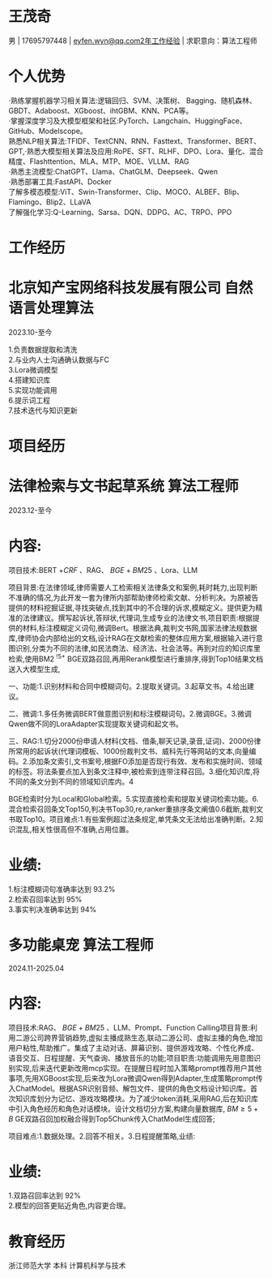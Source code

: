 # 王茂奇  

男 |  17695797448 |  eyfen.wyn@qq.com2年工作经验 | 求职意向：算法工程师  

# 个人优势  

·熟练掌握机器学习相关算法:逻辑回归、SVM、决策树、 Bagging、随机森林、GBDT、Adaboost、XGboost、ihtGBM、KNN、PCA等。  
·掌握深度学习及大模型框架和社区:PyTorch、Langchain、HuggingFace、GitHub、Modelscope。  
熟悉NLP相关算法:TFIDF、TextCNN、RNN、Fasttext、Transformer、BERT、GPT,·熟悉大模型相关算法及应用:RoPE、SFT、RLHF、DPO、Lora、量化、混合精度、Flashttention、MLA、MTP、MOE、VLLM、RAG  
·熟悉主流模型:ChatGPT、Llama、ChatGLM、Deepseek、Qwen  
·熟悉部署工具:FastAPI、Docker  
了解多模态模型:ViT、Swin-Transformer、Clip、MOCO、ALBEF、Blip、Flamingo、Blip2、LLaVA  
了解强化学习:Q-Learning、Sarsa、DQN、DDPG、AC、TRPO、PPO  

# 工作经历  

# 北京知产宝网络科技发展有限公司 自然语言处理算法  

2023.10-至今  

1.负责数据提取和清洗  
2.与业内人士沟通确认数据与FC  
3.Lora微调模型  
4.搭建知识库  
5.实现功能调用  
6.提示词工程  
7.技术迭代与知识更新  

# 项目经历  

# 法律检索与文书起草系统 算法工程师  

2023.12-至今  

# 内容:  

项目技术:BERT $+ C R F$ 、RAG、 $B G E + B M 2 5$ 、Lora、LLM  

项目背景:在法律领域,律师需要人工检索相关法律条文和案例,耗时耗力,出现判断不准确的情况,为此开发一套为律所内部帮助律师检索文献、分析判决。为原被告提供的材料挖掘证据,寻找突破点,找到其中的不合理的诉求,模糊定义。提供更为精准的法律建议。撰写起诉状,答辩状,代理词,生成专业的法律文书,项目职责:根据提供的材料,标注模糊定义词句,微调Bert。根据法典,裁判文书网,国家法律法规数据库,律师协会内部给出的文档,设计RAG在文献检索的整体应用方案,根据输入进行意图识别,分类为不同的法律,如民法商法、经济法、社会法等。再到对应的知识库里检索,使用BM2 $^ { ! 5 + }$ BGE双路召回,再用Rerank模型进行重排序,得到Top10结果文档送入大模型生成,  

一、功能:1.识别材料和合同中模糊词句。2.提取关键词。3.起草文书。4.给出建议。  

二、微调:1.多任务微调BERT做意图识别和标注模糊词句。2.微调BGE。3.微调Qwen做不同的LoraAdapter实现提取关键词和起文书。  

三、RAG:1.切分2000份申请人材料(文档、借条,聊天记录,录音,证词)、2000份律所常用的起诉状(代理词模板、1000份裁判文书、威科先行等网站的文本,向量编码。2.添加条文索引,文书案号,根据FO添加是否现行有效、发布和实施时间、领域的标签。将法条要点加入到条文注释中,被检索到连带注释召回。3.细化知识库,将不同的条文分到不同的领域知识库内。4  

BGE检索时分为Local和Global检索。5.实现直接检索和提取关键词检索功能。6.混合检索召回条文Top150,判决书Top30,re,ranker重排序条文阐值0.6截断,裁判文书取Top10。项目难点:1.有些案例超过法条规定,单凭条文无法给出准确判断。2.知识混乱,相关性很高但不准确,占用位置。  

# 业绩:  

1.标注模糊词句准确率达到 $9 3 . 2 \%$   
2.检索召回率达到 $9 5 \%$   
3.事实判决准确率达到 $94 \%$  

# 多功能桌宠 算法工程师  

2024.11-2025.04  

# 内容:  

项目技术:RAG、 $B G E + B M 2 5$ 、LLM、Prompt、Function Calling项目背景:利用二游公司跨界营销趋势,虚拟主播成熟生态,联动二游公司、虚拟主播的角色,增加用户粘性,帮助推广。集成了主动对话、屏幕识别、提供游戏攻略、个性化养成、语音交互、日程提醒、天气查询、播放音乐的功能;项目职责:功能调用先用意图识别实现,后来迭代更新改用mcp实现。在提醒日程时加入策略prompt推荐用户其他事项,先用XGBoost实现,后来改为Lora微调Qwen得到Adapter,生成策略prompt传入ChatModel。根据ASR识别音频、解包文件、提供的角色文档设计知识库。首次知识库划分为记忆、游戏攻略模块。为了减少token消耗,采用RAG,后在知识库中引入角色经历和角色对话模块。设计文档切分方案,构建向量数据库, $B M \geq 5 + B$ GE双路召回加权融合得到Top5Chunk传入ChatModel生成回答;  

项目难点:1.数据处理。2.回答不相关。3.日程提醒策略,业绩:  

# 业绩:  

1.双路召回率达到 $9 2 \%$   
2.模型的回答更贴近角色,内容更合理。  

# 教育经历  

浙江师范大学 本科 计算机科学与技术  